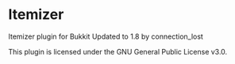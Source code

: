 Itemizer
========

Itemizer plugin for Bukkit
Updated to 1.8 by connection_lost

This plugin is licensed under the GNU General Public License v3.0.
